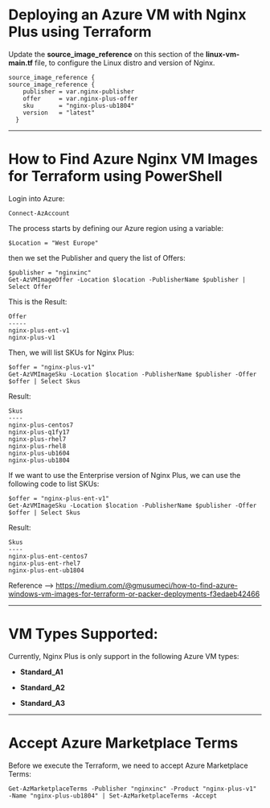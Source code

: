 # Deploying an Azure VM with Nginx Plus using Terraform

Update the **source_image_reference** on this section of the **linux-vm-main.tf** file, to configure the Linux distro and version of Nginx.

```
source_image_reference {
source_image_reference {
    publisher = var.nginx-publisher
    offer     = var.nginx-plus-offer
    sku       = "nginx-plus-ub1804"
    version   = "latest"
  }
```

---

# How to Find Azure Nginx VM Images for Terraform using PowerShell

Login into Azure: 

```
Connect-AzAccount
```

The process starts by defining our Azure region using a variable:

```
$Location = "West Europe"
```

then we set the Publisher and query the list of Offers:

```
$publisher = "nginxinc"
Get-AzVMImageOffer -Location $location -PublisherName $publisher | Select Offer
```

This is the Result:

```
Offer
-----
nginx-plus-ent-v1
nginx-plus-v1
```

Then, we will list SKUs for Nginx Plus:

```
$offer = "nginx-plus-v1"
Get-AzVMImageSku -Location $location -PublisherName $publisher -Offer $offer | Select Skus
```

Result:

```
Skus
----
nginx-plus-centos7
nginx-plus-q1fy17
nginx-plus-rhel7
nginx-plus-rhel8
nginx-plus-ub1604
nginx-plus-ub1804
```

If we want to use the Enterprise version of Nginx Plus, we can use the following code to list SKUs:

```
$offer = "nginx-plus-ent-v1"
Get-AzVMImageSku -Location $location -PublisherName $publisher -Offer $offer | Select Skus
```

Result:

```
Skus
----
nginx-plus-ent-centos7
nginx-plus-ent-rhel7
nginx-plus-ent-ub1804
```

Reference --> https://medium.com/@gmusumeci/how-to-find-azure-windows-vm-images-for-terraform-or-packer-deployments-f3edaeb42466 

---

# VM Types Supported:

Currently, Nginx Plus is only support in the following Azure VM types: 

* **Standard_A1**

* **Standard_A2**

* **Standard_A3**

---

# Accept Azure Marketplace Terms

Before we execute the Terraform, we need to accept Azure Marketplace Terms:

```
Get-AzMarketplaceTerms -Publisher "nginxinc" -Product "nginx-plus-v1" -Name "nginx-plus-ub1804" | Set-AzMarketplaceTerms -Accept
```

